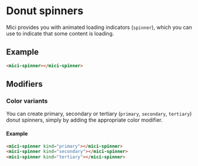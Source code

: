 # Donut spinners

Mici provides you with animated loading indicators (`spinner`), which you can use to indicate that some content is loading.

## Example

```html preview
<mici-spinner></mici-spinner>
```

## Modifiers

### Color variants

You can create primary, secondary or tertiary (`primary`, `secondary`, `tertiary`) donut spinners, simply by adding the appropriate color modifier.

#### Example

```html preview
<mici-spinner kind="primary"></mici-spinner>
<mici-spinner kind="secondary"></mici-spinner>
<mici-spinner kind="tertiary"></mici-spinner>
```
